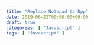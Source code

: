 ```yaml
---
title: "Replace Notepad to Npp"
date: 2019-06-22T00:00:00+09:00
draft: true
categories: [ "Javascript" ]
tags: [ "Javascript" ]
---
```


